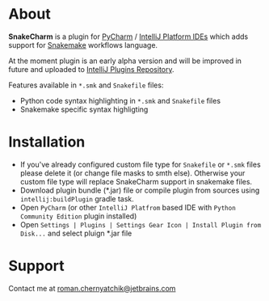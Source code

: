 # About

**SnakeCharm** is a plugin for [PyCharm](https://www.jetbrains.com/pycharm/) / [IntelliJ Platform IDEs](https://www.jetbrains.com/products.html?fromMenu#type=ide) which adds support for [Snakemake](https://snakemake.readthedocs.io/en/stable/) workflows language.


At the moment plugin is an early alpha version and will be improved in future and uploaded to [IntelliJ Plugins Repository](https://plugins.jetbrains.com).

Features available in `*.smk` and `Snakefile` files:
* Python code syntax highlighting in `*.smk` and `Snakefile` files
* Snakemake specific syntax highligting

# Installation

* If you've already configured custom file type for `Snakefile` or `*.smk` files please delete it (or change file masks to smth else). Otherwise your custom file type will replace SnakeCharm support in snakemake files.
* Download plugin bundle (*.jar) file or compile plugin from sources using `intellij:buildPlugin` gradle task.
* Open `PyCharm` (or other `IntelliJ Platfrom` based IDE with `Python Community Edition` plugin installed)
* Open `Settings | Plugins | Settings Gear Icon | Install Plugin from Disk...` and select pluign *.jar file


# Support
Contact me at roman.chernyatchik@jetbrains.com
